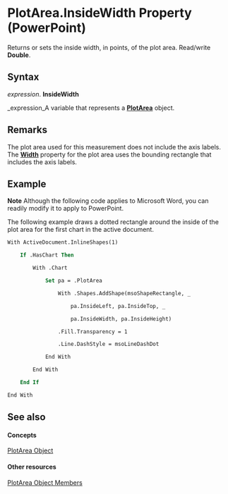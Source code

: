 
# PlotArea.InsideWidth Property (PowerPoint)

Returns or sets the inside width, in points, of the plot area. Read/write  **Double**.


## Syntax

 _expression_. **InsideWidth**

 _expression_A variable that represents a  **[PlotArea](c1b991b8-8be2-5342-8b5c-814a2e99fec2.md)** object.


## Remarks

The plot area used for this measurement does not include the axis labels. The  **[Width](88812b0d-b65c-1052-8bf4-a5683c6f53ef.md)** property for the plot area uses the bounding rectangle that includes the axis labels.


## Example




 **Note**  Although the following code applies to Microsoft Word, you can readily modify it to apply to PowerPoint.

The following example draws a dotted rectangle around the inside of the plot area for the first chart in the active document.




```vb
With ActiveDocument.InlineShapes(1)

    If .HasChart Then

        With .Chart

            Set pa = .PlotArea

                With .Shapes.AddShape(msoShapeRectangle, _

                    pa.InsideLeft, pa.InsideTop, _

                    pa.InsideWidth, pa.InsideHeight)

                .Fill.Transparency = 1

                .Line.DashStyle = msoLineDashDot

            End With

        End With

    End If

End With
```


## See also


#### Concepts


 [PlotArea Object](c1b991b8-8be2-5342-8b5c-814a2e99fec2.md)
#### Other resources


 [PlotArea Object Members](6ed368dc-2ad2-57fe-d720-9aa7a4aa0d11.md)
